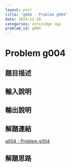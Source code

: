 ```yaml
---
layout: post
title: "g004 - Problem g004"
date: 2024-12-20
categories: zerojudge cpp
problem_id: g004
---
```


# Problem g004

## 題目描述



## 輸入說明



## 輸出說明



## 解題連結

[g004 - Problem g004](https://zerojudge.tw/ShowProblem?problemid=g004)

## 解題思路

